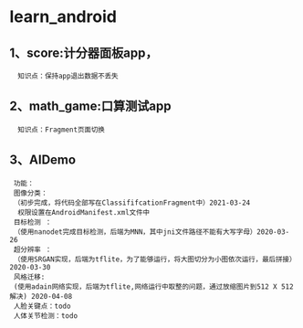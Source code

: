 # learn_android
## 1、score:计分器面板app，
      知识点：保持app退出数据不丢失
      
## 2、math_game:口算测试app
      知识点：Fragment页面切换

## 3、AIDemo
     功能：
     图像分类：
     （初步完成，将代码全部写在ClassififcationFragment中）2021-03-24
      权限设置在AndroidManifest.xml文件中
     目标检测 ：
     （使用nanodet完成目标检测，后端为MNN，其中jni文件路径不能有大写字母）2020-03-26
     超分辨率 ：
     （使用SRGAN实现，后端为tflite，为了能够运行，将大图切分为小图依次运行，最后拼接）2020-03-30
     风格迁移:
     (使用adain网络实现，后端为tflite,网络运行中取整的问题，通过放缩图片到512 X 512解决) 2020-04-08
     人脸关键点：todo
     人体关节检测：todo